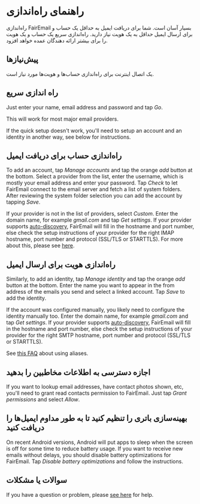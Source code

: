 # راهنمای راه‌اندازی

راه‌اندازی FairEmail بسیار آسان است. شما برای دریافت ایمیل به حداقل یک حساب و برای ارسال ایمیل حداقل به یک هویت نیاز دارید. راه‌اندازی سریع یک حساب و یک هویت را برای بیشتر ارائه دهندگان عمده خواهد افزود.

## پیش‌نیاز‌ها

یک اتصال اینترنت برای راه‌اندازی حساب‌ها و هویت‌ها مورد نیاز است.

## راه اندازی سریع

Just enter your name, email address and password and tap *Go*.

This will work for most major email providers.

If the quick setup doesn't work, you'll need to setup an account and an identity in another way, see below for instructions.

## راه‌اندازی حساب برای دریافت ایمیل

To add an account, tap *Manage accounts* and tap the orange *add* button at the bottom. Select a provider from the list, enter the username, which is mostly your email address and enter your password. Tap *Check* to let FairEmail connect to the email server and fetch a list of system folders. After reviewing the system folder selection you can add the account by tapping *Save*.

If your provider is not in the list of providers, select *Custom*. Enter the domain name, for example *gmail.com* and tap *Get settings*. If your provider supports [auto-discovery](https://tools.ietf.org/html/rfc6186), FairEmail will fill in the hostname and port number, else check the setup instructions of your provider for the right IMAP hostname, port number and protocol (SSL/TLS or STARTTLS). For more about this, please see [here](https://github.com/M66B/FairEmail/blob/master/FAQ.md#authorizing-accounts).

## راه‌اندازی هویت برای ارسال ایمیل

Similarly, to add an identity, tap *Manage identity* and tap the orange *add* button at the bottom. Enter the name you want to appear in the from address of the emails you send and select a linked account. Tap *Save* to add the identity.

If the account was configured manually, you likely need to configure the identity manually too. Enter the domain name, for example *gmail.com* and tap *Get settings*. If your provider supports [auto-discovery](https://tools.ietf.org/html/rfc6186), FairEmail will fill in the hostname and port number, else check the setup instructions of your provider for the right SMTP hostname, port number and protocol (SSL/TLS or STARTTLS).

See [this FAQ](https://github.com/M66B/FairEmail/blob/master/FAQ.md#FAQ9) about using aliases.

## اجازه دسترسی به اطلاعات مخاطبین را بدهید

If you want to lookup email addresses, have contact photos shown, etc, you'll need to grant read contacts permission to FairEmail. Just tap *Grant permissions* and select *Allow*.

## بهینه‌سازی باتری را تنظیم کنید تا به طور مداوم ایمیل‌ها را دریافت کنید

On recent Android versions, Android will put apps to sleep when the screen is off for some time to reduce battery usage. If you want to receive new emails without delays, you should disable battery optimizations for FairEmail. Tap *Disable battery optimizations* and follow the instructions.

## سوالات یا مشکلات

If you have a question or problem, please [see here](https://github.com/M66B/FairEmail/blob/master/FAQ.md) for help.